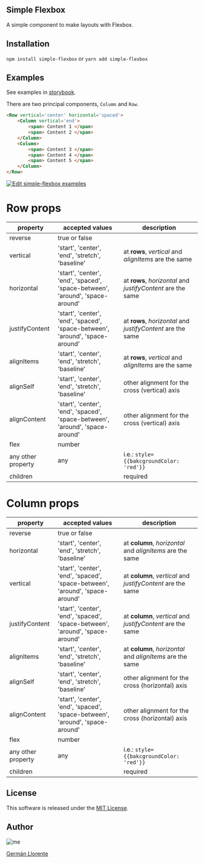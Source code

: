 ## Simple Flexbox

A simple component to make layouts with Flexbox.

## Installation

`npm install simple-flexbox` or `yarn add simple-flexbox`

## Examples

See examples in [storybook](https://llorentegerman.github.io/simple-flexbox-storybook/storybook-static).

There are two principal components, `Column` and `Row`.

```html
<Row vertical='center' horizontal='spaced'>
	<Column vertical='end'>
    	<span> Content 1 </span>
        <span> Content 2 </span>
    </Column>
    <Column>
    	<span> Content 3 </span>
        <span> Content 4 </span>
        <span> Content 5 </span>
    </Column>
</Row>
```

[![Edit simple-flexbox examples](https://codesandbox.io/static/img/play-codesandbox.svg)](https://codesandbox.io/s/z3p04l3vol?module=%2Fexamples%2Findex.js)


# Row props
|property|accepted values|description|
| --------- | ----------- | ----------- |
|reverse| true or false |		|
|vertical|	'start', 'center', 'end', 'stretch', 'baseline' |	at **rows**, *vertical* and *alignItems* are the same	|
|horizontal|'start', 'center', 'end', 'spaced', 'space-between', 'around', 'space-around'|	at **rows**, *horizontal* and *justifyContent* are the same|
|justifyContent|'start', 'center', 'end', 'spaced', 'space-between', 'around', 'space-around'|	at **rows**, *horizontal* and *justifyContent* are the same|
|alignItems|'start', 'center', 'end', 'stretch', 'baseline' |	at **rows**, *vertical* and *alignItems* are the same	|
|alignSelf|'start', 'center', 'end', 'stretch', 'baseline' |	other alignment for the cross (vertical) axis	|
|alignContent|'start', 'center', 'end', 'spaced', 'space-between', 'around', 'space-around'|	other alignment for the cross (vertical) axis	|
|flex|	number|		|
|any other property| any | i.e.: `style={{bakcgroundColor: 'red'}}`|
|children|	|	required	|


# Column props
|property|accepted values|description|
| --------- | ----------- | ----------- |
|reverse| true or false |		|
|horizontal|	'start', 'center', 'end', 'stretch', 'baseline' |	at **column**, *horizontal* and *alignItems* are the same	|
|vertical|'start', 'center', 'end', 'spaced', 'space-between', 'around', 'space-around'|	at **column**, *vertical* and *justifyContent* are the same|
|justifyContent|'start', 'center', 'end', 'spaced', 'space-between', 'around', 'space-around'|	at **column**, *vertical* and *justifyContent* are the same|
|alignItems|'start', 'center', 'end', 'stretch', 'baseline' |	at **column**, *horizontal* and *alignItems* are the same	|
|alignSelf|'start', 'center', 'end', 'stretch', 'baseline' |	other alignment for the cross (horizontal) axis	|
|alignContent|'start', 'center', 'end', 'spaced', 'space-between', 'around', 'space-around'|	other alignment for the cross (horizontal) axis	|
|flex|	number|		|
|any other property| any | i.e.: `style={{bakcgroundColor: 'red'}}`|
|children|	|	required	|

License
-------
This software is released under the [MIT License](https://github.com/okunishinishi/node-mysqlspec/blob/master/LICENSE).

Author
-------
![me](https://avatars3.githubusercontent.com/u/21162888?s=100&v=4)

[Germán Llorente](https://github.com/llorentegerman)